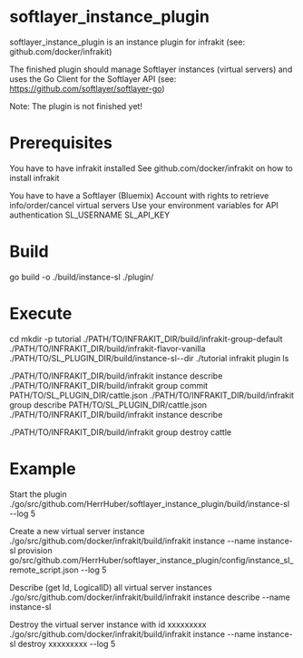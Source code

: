 # softlayer_instance_plugin

softlayer_instance_plugin is an instance plugin for infrakit (see: github.com/docker/infrakit)

The finished plugin should manage Softlayer instances (virtual servers)
and uses the Go Client for the Softlayer API (see: https://github.com/softlayer/softlayer-go)

Note: The plugin is not finished yet!

# Prerequisites

You have to have infrakit installed
See github.com/docker/infrakit on how to install infrakit

You have to have a Softlayer (Bluemix) Account with rights to retrieve info/order/cancel virtual servers
Use your environment variables for API authentication
SL_USERNAME
SL_API_KEY

# Build

go build -o ./build/instance-sl ./plugin/

# Execute


cd
mkdir -p tutorial
./PATH/TO/INFRAKIT_DIR/build/infrakit-group-default
./PATH/TO/INFRAKIT_DIR/build/infrakit-flavor-vanilla
./PATH/TO/SL_PLUGIN_DIR/build/instance-sl--dir ./tutorial
infrakit plugin ls


./PATH/TO/INFRAKIT_DIR/build/infrakit instance describe
./PATH/TO/INFRAKIT_DIR/build/infrakit group commit PATH/TO/SL_PLUGIN_DIR/cattle.json
./PATH/TO/INFRAKIT_DIR/build/infrakit group describe PATH/TO/SL_PLUGIN_DIR/cattle.json
./PATH/TO/INFRAKIT_DIR/build/infrakit instance describe


./PATH/TO/INFRAKIT_DIR/build/infrakit group destroy cattle


# Example

Start the plugin
./go/src/github.com/HerrHuber/softlayer_instance_plugin/build/instance-sl --log 5

Create a new virtual server instance
./go/src/github.com/docker/infrakit/build/infrakit instance --name instance-sl provision go/src/github.com/HerrHuber/softlayer_instance_plugin/config/instance_sl_remote_script.json --log 5

Describe (get Id, LogicalID) all virtual server instances
./go/src/github.com/docker/infrakit/build/infrakit instance describe --name instance-sl

Destroy the virtual server instance with id xxxxxxxxx
./go/src/github.com/docker/infrakit/build/infrakit instance --name instance-sl destroy xxxxxxxxx --log 5


